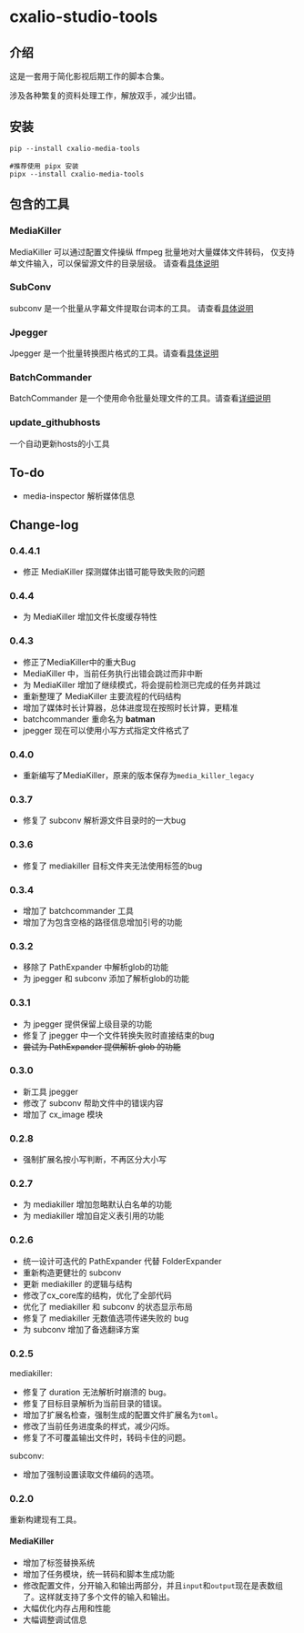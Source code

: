 # cxalio-studio-tools

## 介绍

这是一套用于简化影视后期工作的脚本合集。

涉及各种繁复的资料处理工作，解放双手，减少出错。

## 安装

```shell
pip --install cxalio-media-tools

#推荐使用 pipx 安装
pipx --install cxalio-media-tools
```

## 包含的工具

### MediaKiller

MediaKiller 可以通过配置文件操纵 ffmpeg 批量地对大量媒体文件转码，
仅支持单文件输入，可以保留源文件的目录层级。
请查看[具体说明](src/media_killer/help.md)

### SubConv

subconv 是一个批量从字幕文件提取台词本的工具。
请查看[具体说明](src/sub_conv/help.md)

### Jpegger

Jpegger 是一个批量转换图片格式的工具。请查看[具体说明](src/jpegger/help.md)

### BatchCommander

BatchCommander 是一个使用命令批量处理文件的工具。请查看[详细说明](src/batch_commander/help.md)

### update_githubhosts

一个自动更新hosts的小工具

## To-do

- media-inspector 解析媒体信息

## Change-log

### 0.4.4.1

- 修正 MediaKiller 探测媒体出错可能导致失败的问题

### 0.4.4

- 为 MediaKiller 增加文件长度缓存特性

### 0.4.3
- 修正了MediaKiller中的重大Bug
- MediaKiller 中，当前任务执行出错会跳过而非中断
- 为 MediaKiller 增加了继续模式，将会提前检测已完成的任务并跳过
- 重新整理了 MediaKiller 主要流程的代码结构
- 增加了媒体时长计算器，总体进度现在按照时长计算，更精准
- batchcommander 重命名为 **batman**
- jpegger 现在可以使用小写方式指定文件格式了

### 0.4.0
- 重新编写了MediaKiller，原来的版本保存为`media_killer_legacy`

### 0.3.7
- 修复了 subconv 解析源文件目录时的一大bug

### 0.3.6
- 修复了 mediakiller 目标文件夹无法使用标签的bug

### 0.3.4

- 增加了 batchcommander 工具
- 增加了为包含空格的路径信息增加引号的功能

### 0.3.2

- 移除了 PathExpander 中解析glob的功能
- 为 jpegger 和 subconv 添加了解析glob的功能

### 0.3.1

- 为 jpegger 提供保留上级目录的功能
- 修复了 jpegger 中一个文件转换失败时直接结束的bug
- ~~尝试为 PathExpander 提供解析 glob 的功能~~

### 0.3.0

- 新工具 jpegger
- 修改了 subconv 帮助文件中的错误内容
- 增加了 cx_image 模块

### 0.2.8

- 强制扩展名按小写判断，不再区分大小写

### 0.2.7

- 为 mediakiller 增加忽略默认白名单的功能
- 为 mediakiller 增加自定义表引用的功能

### 0.2.6

- 统一设计可迭代的 PathExpander 代替 FolderExpander
- 重新构造更健壮的 subconv
- 更新 mediakiller 的逻辑与结构
- 修改了cx_core库的结构，优化了全部代码
- 优化了 mediakiller 和 subconv 的状态显示布局
- 修复了 mediakiller 无数值选项传递失败的 bug
- 为 subconv 增加了备选翻译方案

### 0.2.5

mediakiller:

- 修复了 duration 无法解析时崩溃的 bug。
- 修复了目标目录解析为当前目录的错误。
- 增加了扩展名检查，强制生成的配置文件扩展名为`toml`。
- 修改了当前任务进度条的样式，减少闪烁。
- 修复了不可覆盖输出文件时，转码卡住的问题。

subconv:

- 增加了强制设置读取文件编码的选项。

### 0.2.0

重新构建现有工具。

#### MediaKiller

- 增加了标签替换系统
- 增加了任务模块，统一转码和脚本生成功能
- 修改配置文件，分开输入和输出两部分，并且`input`和`output`现在是表数组了。这样就支持了多个文件的输入和输出。
- 大幅优化内存占用和性能
- 大幅调整调试信息


